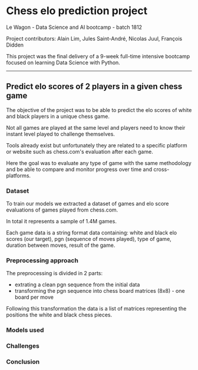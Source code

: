 # Chess elo prediction project

Le Wagon - Data Science and AI bootcamp - batch 1812

Project contributors: Alain Lim, Jules Saint-André, Nicolas Juul, François Didden

This project was the final delivery of a 9-week full-time intensive bootcamp focused on learning Data Science with Python.

-----------------

## Predict elo scores of 2 players in a given chess game

The objective of the project was to be able to predict the elo scores of white and black players in a unique chess game.

Not all games are played at the same level and players need to know their instant level played to challenge themselves. 

Tools already exist but unfortunately they are related to a specific platform or website such as chess.com's evaluation after each game.

Here the goal was to evaluate any type of game with the same methodology and be able to compare and monitor progress over time and cross-platforms.

### Dataset

To train our models we extracted a dataset of games and elo score evaluations of games played from chess.com.

In total it represents a sample of 1.4M games.

Each game data is a string format data containing: white and black elo scores (our target), pgn (sequence of moves played), type of game, duration between moves, result of the game.

### Preprocessing approach

The preprocessing is divided in 2 parts:
* extrating a clean pgn sequence from the initial data
* transforming the pgn sequence into chess board matrices (8x8) - one board per move

Following this transformation the data is a list of matrices representing the positions the white and black chess pieces.

### Models used

### Challenges

### Conclusion



